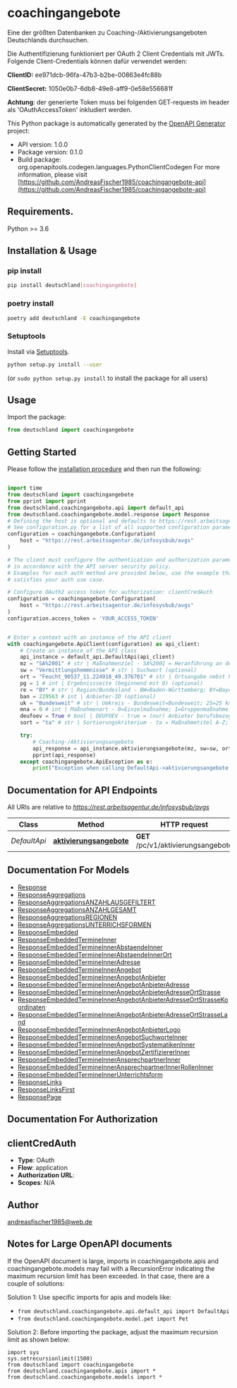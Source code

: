 # coachingangebote
Eine der größten Datenbanken zu Coaching-/Aktivierungsangeboten Deutschlands durchsuchen. 

Die Authentifizierung funktioniert per OAuth 2 Client Credentials mit JWTs. Folgende Client-Credentials können dafür verwendet werden:

**ClientID:** ee971dcb-96fa-47b3-b2be-00863e4fc88b

**ClientSecret:** 1050e0b7-6db8-49e8-aff9-0e58e556681f

**Achtung**: der generierte Token muss bei folgenden GET-requests im header als 'OAuthAccessToken' inkludiert werden. 


This Python package is automatically generated by the [OpenAPI Generator](https://openapi-generator.tech) project:

- API version: 1.0.0
- Package version: 0.1.0
- Build package: org.openapitools.codegen.languages.PythonClientCodegen
For more information, please visit [https://github.com/AndreasFischer1985/coachingangebote-api](https://github.com/AndreasFischer1985/coachingangebote-api)

## Requirements.

Python >= 3.6

## Installation & Usage
### pip install

```sh
pip install deutschland[coachingangebote]
```

### poetry install

```sh
poetry add deutschland -E coachingangebote
```

### Setuptools

Install via [Setuptools](http://pypi.python.org/pypi/setuptools).

```sh
python setup.py install --user
```
(or `sudo python setup.py install` to install the package for all users)

## Usage

Import the package:
```python
from deutschland import coachingangebote
```

## Getting Started

Please follow the [installation procedure](#installation--usage) and then run the following:

```python

import time
from deutschland import coachingangebote
from pprint import pprint
from deutschland.coachingangebote.api import default_api
from deutschland.coachingangebote.model.response import Response
# Defining the host is optional and defaults to https://rest.arbeitsagentur.de/infosysbub/avgs
# See configuration.py for a list of all supported configuration parameters.
configuration = coachingangebote.Configuration(
    host = "https://rest.arbeitsagentur.de/infosysbub/avgs"
)

# The client must configure the authentication and authorization parameters
# in accordance with the API server security policy.
# Examples for each auth method are provided below, use the example that
# satisfies your auth use case.

# Configure OAuth2 access token for authorization: clientCredAuth
configuration = coachingangebote.Configuration(
    host = "https://rest.arbeitsagentur.de/infosysbub/avgs"
)
configuration.access_token = 'YOUR_ACCESS_TOKEN'


# Enter a context with an instance of the API client
with coachingangebote.ApiClient(configuration) as api_client:
    # Create an instance of the API class
    api_instance = default_api.DefaultApi(api_client)
    mz = "SA%2001" # str | Maßnahmenziel - SA%2001 = Heranführung an den Ausbildungs- und Arbeitsmarkt sowie Feststellung, Verringerung und Beseitigung von Vermittlungshemmnissen; SA%2004 = Heranführung an eine selbständige Arbeit; SA%2005 = Stabilisierung einer Beschäftigungsaufnahme.
    sw = "Vermittlungshemmnisse" # str | Suchwort (optional)
    ort = "Feucht_90537_11.224918_49.376701" # str | Ortsangabe nebst Postleitzahl und Koordinaten (optional)
    pg = 1 # int | Ergebnissseite (beginnend mit 0) (optional)
    re = "BY" # str | Region/Bundesland - BW=Baden-Württemberg; BY=Bayern; BE=Berlin; BB=Brandenburg; HB=Bremen; HH=Hamburg; HE=Hessen; MV=Mecklenburg-Vorpommern; NI=Niedersachsen; NW=Nordrhei-Westfalen; RP=Rheinland-Pfalz; SL=Saarland; SN=Sachsen; ST=Sachsen-Anhalt; SH=Schleswig-Holstein; TH=Thüringen. Mehrere Komma-getrennte Angaben möglich. (optional)
    ban = 229563 # int | Anbieter-ID (optional)
    uk = "Bundesweit" # str | Umkreis - Bundesweit=Bundesweit; 25=25 km; 50=50 km; 100=100 km; 150=150 km; 200=200 km. (optional)
    mna = 0 # int | Maßnahmenart - 0=Einzelmaßnahme; 1=Gruppenmaßnahme. Komma-separierte Angaben möglich. (optional)
    deufoev = True # bool | DEUFOEV - true = (nur) Anbieter berufsbezogener Sprachförderung Deutsch (DeuFöV) anzeigen. (optional)
    sort = "ta" # str | Sortierungskriterium - ta = Maßnahmetitel A-Z; tz = Maßnahmetitel Z-A. (optional)

    try:
        # Coaching-/Aktivierungsangebote
        api_response = api_instance.aktivierungsangebote(mz, sw=sw, ort=ort, pg=pg, re=re, ban=ban, uk=uk, mna=mna, deufoev=deufoev, sort=sort)
        pprint(api_response)
    except coachingangebote.ApiException as e:
        print("Exception when calling DefaultApi->aktivierungsangebote: %s\n" % e)
```

## Documentation for API Endpoints

All URIs are relative to *https://rest.arbeitsagentur.de/infosysbub/avgs*

Class | Method | HTTP request | Description
------------ | ------------- | ------------- | -------------
*DefaultApi* | [**aktivierungsangebote**](docs/DefaultApi.md#aktivierungsangebote) | **GET** /pc/v1/aktivierungsangebote | Coaching-/Aktivierungsangebote


## Documentation For Models

 - [Response](docs/Response.md)
 - [ResponseAggregations](docs/ResponseAggregations.md)
 - [ResponseAggregationsANZAHLAUSGEFILTERT](docs/ResponseAggregationsANZAHLAUSGEFILTERT.md)
 - [ResponseAggregationsANZAHLGESAMT](docs/ResponseAggregationsANZAHLGESAMT.md)
 - [ResponseAggregationsREGIONEN](docs/ResponseAggregationsREGIONEN.md)
 - [ResponseAggregationsUNTERRICHSFORMEN](docs/ResponseAggregationsUNTERRICHSFORMEN.md)
 - [ResponseEmbedded](docs/ResponseEmbedded.md)
 - [ResponseEmbeddedTermineInner](docs/ResponseEmbeddedTermineInner.md)
 - [ResponseEmbeddedTermineInnerAbstaendeInner](docs/ResponseEmbeddedTermineInnerAbstaendeInner.md)
 - [ResponseEmbeddedTermineInnerAbstaendeInnerOrt](docs/ResponseEmbeddedTermineInnerAbstaendeInnerOrt.md)
 - [ResponseEmbeddedTermineInnerAdresse](docs/ResponseEmbeddedTermineInnerAdresse.md)
 - [ResponseEmbeddedTermineInnerAngebot](docs/ResponseEmbeddedTermineInnerAngebot.md)
 - [ResponseEmbeddedTermineInnerAngebotAnbieter](docs/ResponseEmbeddedTermineInnerAngebotAnbieter.md)
 - [ResponseEmbeddedTermineInnerAngebotAnbieterAdresse](docs/ResponseEmbeddedTermineInnerAngebotAnbieterAdresse.md)
 - [ResponseEmbeddedTermineInnerAngebotAnbieterAdresseOrtStrasse](docs/ResponseEmbeddedTermineInnerAngebotAnbieterAdresseOrtStrasse.md)
 - [ResponseEmbeddedTermineInnerAngebotAnbieterAdresseOrtStrasseKoordinaten](docs/ResponseEmbeddedTermineInnerAngebotAnbieterAdresseOrtStrasseKoordinaten.md)
 - [ResponseEmbeddedTermineInnerAngebotAnbieterAdresseOrtStrasseLand](docs/ResponseEmbeddedTermineInnerAngebotAnbieterAdresseOrtStrasseLand.md)
 - [ResponseEmbeddedTermineInnerAngebotAnbieterLogo](docs/ResponseEmbeddedTermineInnerAngebotAnbieterLogo.md)
 - [ResponseEmbeddedTermineInnerAngebotSuchworteInner](docs/ResponseEmbeddedTermineInnerAngebotSuchworteInner.md)
 - [ResponseEmbeddedTermineInnerAngebotSystematikenInner](docs/ResponseEmbeddedTermineInnerAngebotSystematikenInner.md)
 - [ResponseEmbeddedTermineInnerAngebotZertifiziererInner](docs/ResponseEmbeddedTermineInnerAngebotZertifiziererInner.md)
 - [ResponseEmbeddedTermineInnerAnsprechpartnerInner](docs/ResponseEmbeddedTermineInnerAnsprechpartnerInner.md)
 - [ResponseEmbeddedTermineInnerAnsprechpartnerInnerRollenInner](docs/ResponseEmbeddedTermineInnerAnsprechpartnerInnerRollenInner.md)
 - [ResponseEmbeddedTermineInnerUnterrichtsform](docs/ResponseEmbeddedTermineInnerUnterrichtsform.md)
 - [ResponseLinks](docs/ResponseLinks.md)
 - [ResponseLinksFirst](docs/ResponseLinksFirst.md)
 - [ResponsePage](docs/ResponsePage.md)


## Documentation For Authorization


## clientCredAuth

- **Type**: OAuth
- **Flow**: application
- **Authorization URL**: 
- **Scopes**: N/A


## Author

andreasfischer1985@web.de


## Notes for Large OpenAPI documents
If the OpenAPI document is large, imports in coachingangebote.apis and coachingangebote.models may fail with a
RecursionError indicating the maximum recursion limit has been exceeded. In that case, there are a couple of solutions:

Solution 1:
Use specific imports for apis and models like:
- `from deutschland.coachingangebote.api.default_api import DefaultApi`
- `from deutschland.coachingangebote.model.pet import Pet`

Solution 2:
Before importing the package, adjust the maximum recursion limit as shown below:
```
import sys
sys.setrecursionlimit(1500)
from deutschland import coachingangebote
from deutschland.coachingangebote.apis import *
from deutschland.coachingangebote.models import *
```

